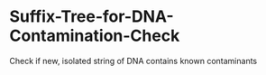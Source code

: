 # Suffix-Tree-for-DNA-Contamination-Check
Check if new, isolated string of DNA contains known contaminants
